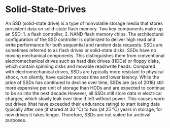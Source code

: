 # Solid-State-Drives

An SSD (solid-state drive) is a type of nonvolatile storage media that stores persistent data on solid-state flash memory. Two key components make up an SSD: 1. a flash controller, 2. NAND flash memory chips. The architectural configuration of the SSD controller is optimized to deliver high read and write performance for both sequential and random data requests. SSDs are sometimes referred to as flash drives or solid-state disks. SSDs have no moving mechanical components. This distinguishes them from conventional electromechanical drives such as hard disk drives (HDDs) or floppy disks, which contain spinning disks and movable read/write heads. Compared with electromechanical drives, SSDs are typically more resistant to physical shock, run silently, have quicker access time and lower latency. While the price of SSDs has continued to decline over time, SSDs are (as of 2018) still more expensive per unit of storage than HDDs and are expected to continue to be so into the next decade.However, all SSDs still store data in electrical charges, which slowly leak over time if left without power. This causes worn out drives (that have exceeded their endurance rating) to start losing data typically after one (if stored at 30 °C) to two (at 25 °C) years in storage; for new drives it takes longer. Therefore, SSDs are not suited for archival purposes.
